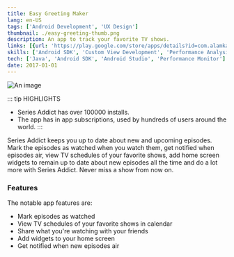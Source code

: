 ```yaml
---
title: Easy Greeting Maker
lang: en-US
tags: ['Android Development', 'UX Design']
thumbnail: ./easy-greeting-thumb.png
description: An app to track your favorite TV shows.
links: [{url: 'https://play.google.com/store/apps/details?id=com.alamkanak.seriesaddict', text: 'Get it on Google Play', icon: ['fab', 'google-play']}, {url: 'https://alamkanak.github.io/Series-Addict-App-Page/', text: 'Visit Homepage', icon: ['fas', 'home']}]
skills: ['Android SDK', 'Custom View Development', 'Performance Analysis', 'UX Design', 'Deployment Management']
tech: ['Java', 'Android SDK', 'Android Studio', 'Performance Monitor']
date: 2017-01-01
---
```

![An image](/series-addict.png)

::: tip HIGHLIGHTS
- Series Addict has over 100000 installs.
- The app has in app subscriptions, used by hundreds of users around the world.
:::

Series Addict keeps you up to date about new and upcoming episodes. Mark the episodes as watched when you watch them, get notified when episodes air, view TV schedules of your favorite shows, add home screen widgets to remain up to date about new episodes all the time and do a lot more with Series Addict. Never miss a show from now on.

### Features
The notable app features are:
- Mark episodes as watched
- View TV schedules of your favorite shows in calendar
- Share what you're watching with your friends
- Add widgets to your home screen
- Get notified when new episodes air